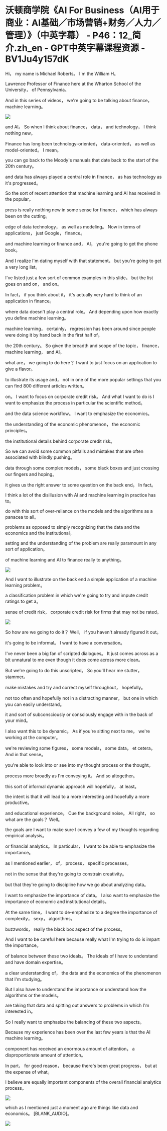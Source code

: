 # 沃顿商学院《AI For Business（AI用于商业：AI基础／市场营销+财务／人力／管理）》（中英字幕） - P46：12_简介.zh_en - GPT中英字幕课程资源 - BV1Ju4y157dK

 Hi， my name is Michael Roberts。 I'm the William H。

 Lawrence Professor of Finance here at the Wharton School of the University， of Pennsylvania。

 And in this series of videos， we're going to be talking about finance， machine learning。



![](img/c75ccb03d9aae112be34d57c7b320033_1.png)

 and AI。 So when I think about finance， data， and technology， I think nothing new。

 Finance has long been technology-oriented， data-oriented， as well as model-oriented。 I mean。

 you can go back to the Moody's manuals that date back to the start of the 20th century。

 and data has always played a central role in finance， as has technology as it's progressed。

 So the sort of recent attention that machine learning and AI has received in the popular。

 press is really nothing new in some sense for finance， which has always been on the cutting。

 edge of data technology， as well as modeling。 Now in terms of applications， just Google， finance。

 and machine learning or finance and， AI， you're going to get the phone book。

 And I realize I'm dating myself with that statement， but you're going to get a very long list。

 I've listed just a few sort of common examples in this slide， but the list goes on and on， and on。

 In fact， if you think about it， it's actually very hard to think of an application in finance。

 where data doesn't play a central role。 And depending upon how exactly you define machine learning。

 machine learning， certainly， regression has been around since people were doing it by hand back in the first half of。

 the 20th century。 So given the breadth and scope of the topic， finance， machine learning， and AI。

 what are， we going to do here？ I want to just focus on an application to give a flavor。

 to illustrate its usage and， not in one of the more popular settings that you can find 800 different articles written。

 on。 I want to focus on corporate credit risk。 And what I want to do is I want to emphasize the process in particular the scientific method。

 and the data science workflow。 I want to emphasize the economics。

 the understanding of the economic phenomenon， the economic principles。

 the institutional details behind corporate credit risk。

 So we can avoid some common pitfalls and mistakes that are often associated with blindly pushing。

 data through some complex models， some black boxes and just crossing our fingers and hoping。

 it gives us the right answer to some question on the back end。 In fact。

 I think a lot of the disillusion with AI and machine learning in practice has to。

 do with this sort of over-reliance on the models and the algorithms as a panacea to all。

 problems as opposed to simply recognizing that the data and the economics and the institutional。

 setting and the understanding of the problem are really paramount in any sort of application。

 of machine learning and AI to finance really to anything。



![](img/c75ccb03d9aae112be34d57c7b320033_3.png)

 And I want to illustrate on the back end a simple application of a machine learning problem。

 a classification problem in which we're going to try and impute credit ratings to get a。

 sense of credit risk， corporate credit risk for firms that may not be rated。



![](img/c75ccb03d9aae112be34d57c7b320033_5.png)

 So how are we going to do it？ Well， if you haven't already figured it out。

 it's going to be informal。 I want to have a conversation。

 I've never been a big fan of scripted dialogues。 It just comes across as a bit unnatural to me even though it does come across more clean。

 But we're going to do this unscripted。 So you'll hear me stutter， stammer。

 make mistakes and try and correct myself throughout， hopefully。

 not too often and hopefully not in a distracting manner， but one in which you can easily understand。

 it and sort of subconsciously or consciously engage with in the back of your mind。

 I also want this to be dynamic。 As if you're sitting next to me， we're working at the computer。

 we're reviewing some figures， some models， some data， et cetera。 And in that sense。

 you're able to look into or see into my thought process or the thought。

 process more broadly as I'm conveying it。 And so altogether。

 this sort of informal dynamic approach will hopefully， at least。

 the intent is that it will lead to a more interesting and hopefully a more productive。

 and educational experience。 Cue the background noise。 All right， so what are the goals？ Well。

 the goals are I want to make sure I convey a few of my thoughts regarding empirical analysis。

 or financial analytics。 In particular， I want to be able to emphasize the importance。

 as I mentioned earlier， of， process， specific processes。

 not in the sense that they're going to constrain creativity。

 but that they're going to discipline how we go about analyzing data。

 I want to emphasize the importance of data。 I also want to emphasize the importance of economic and institutional details。

 At the same time， I want to de-emphasize to a degree the importance of complexity， sexy， algorithms。

 buzzwords， really the black box aspect of the process。

 And I want to be careful here because really what I'm trying to do is impart the importance。

 of balance between these two ideals。 The ideals of I have to understand and have domain expertise。

 a clear understanding of， the data and the economics of the phenomenon that I'm studying。

 But I also have to understand the importance or understand how the algorithms or the models。

 are taking that data and spitting out answers to problems in which I'm interested in。

 So I really want to emphasize the balancing of these two aspects。

 Because my experience has been over the last few years is that the AI machine learning。

 component has received an enormous amount of attention， a disproportionate amount of attention。

 In part， for good reason， because there's been great progress， but at the expense of what。

 I believe are equally important components of the overall financial analytics process。



![](img/c75ccb03d9aae112be34d57c7b320033_7.png)

 which as I mentioned just a moment ago are things like data and economics。 [BLANK_AUDIO]。



![](img/c75ccb03d9aae112be34d57c7b320033_9.png)